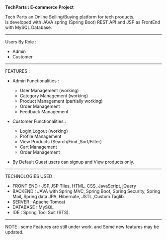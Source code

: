 **TechParts : E-commerce Project**

Tech Parts an Online Selling/Buying platform for tech products,  
is developed with JAVA spring (Spring Boot) REST API and JSP as FrontEnd with MySQL Database.

__________________________________________________________

Users By Role : 
  - Admin 
  - Customer
__________________________________________________________

FEATURES : 

- Admin Functionalities :
  - User Management (working)
  - Category Management (working)
  - Product Management (partially working)
  - Order Management
  - Feedback Management

- Customer Functionalities : 
  - Login,Logout (working)
  - Profile Management 
  - View Products (Search/Find ,Sort/Filter)
  - Cart Management
  - Order Management

- By Default Guest users can signup and View products only.
__________________________________________________________

TECHNOLOGIES USED :

- FRONT END :  JSP,JSP Tiles, HTML, CSS, JavaScript, jQuery
- BACKEND : JAVA with Spring MVC, Spring Boot, Spring Security, Spring Mail, Spring data JPA, Hibernate, JSTL ,Custom Taglib.
- SERVER : Apache Tomcat
- DATABASE : MySQL
- IDE : Spring Tool Suit (STS).

__________________________________________________________

NOTE : some Features are still under work. and Some new features may be updated.
